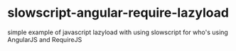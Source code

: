 slowscript-angular-require-lazyload
===================================

simple example of javascript lazyload with using slowscript for who's using AngularJS and RequireJS

